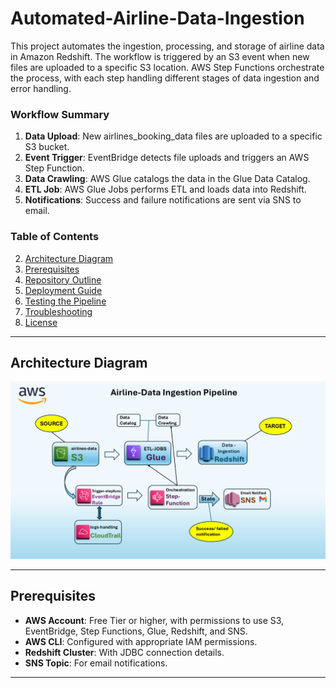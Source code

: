 # Automated-Airline-Data-Ingestion
This project automates the ingestion, processing, and storage of airline data in Amazon Redshift. The workflow is triggered by an S3 event when new files are uploaded to a specific S3 location. AWS Step Functions orchestrate the process, with each step handling different stages of data ingestion and error handling.

### Workflow Summary

1. **Data Upload**: New airlines_booking_data files are uploaded to a specific S3 bucket.
2. **Event Trigger**: EventBridge detects file uploads and triggers an AWS Step Function.
3. **Data Crawling**: AWS Glue catalogs the data in the Glue Data Catalog.
4. **ETL Job**: AWS Glue Jobs performs ETL and loads data into Redshift.
5. **Notifications**: Success and failure notifications are sent via SNS to email.

### Table of Contents

2. [Architecture Diagram](#architecture_diagram)
3. [Prerequisites](#prerequisites)
4. [Repository Outline](#repository-outline)
5. [Deployment Guide](#deployment-guide)
6. [Testing the Pipeline](#testing-the-pipeline)
7. [Troubleshooting](#troubleshooting)
8. [License](#license)

---

## Architecture Diagram

![Architecture Diagram](architecture.png)

---

## Prerequisites

- **AWS Account**: Free Tier or higher, with permissions to use S3, EventBridge, Step Functions, Glue, Redshift, and SNS.
- **AWS CLI**: Configured with appropriate IAM permissions.
- **Redshift Cluster**: With JDBC connection details.
- **SNS Topic**: For email notifications.

---
